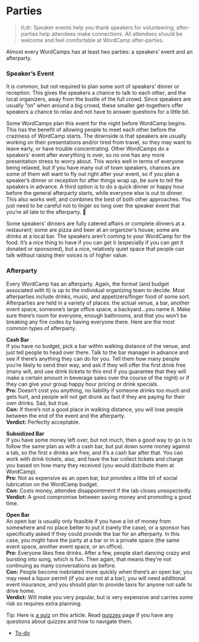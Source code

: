 # Parties

> tl;dr: Speaker events help you thank speakers for volunteering; after-parties help attendees make connections. All attendees should be welcome and feel comfortable at WordCamp after-parties.

Almost every WordCamps has at least two parties: a speakers’ event and an afterparty.

### Speaker’s Event

It is common, but not required to plan some sort of speakers’ dinner or reception. This gives the speakers a chance to talk to each other, and the local organizers, away from the bustle of the full crowd. Since speakers are usually “on” when around a big crowd, these smaller get-togethers offer speakers a chance to relax and not have to answer questions for a little bit.

Some WordCamps plan this event for the night before WordCamp begins. This has the benefit of allowing people to meet each other before the craziness of WordCamp starts. The downside is that speakers are usually working on their presentations and/or tired from travel, so they may want to leave early, or have trouble concentrating. Other WordCamps do a speakers’ event after everything is over, so no one has any more presentation stress to worry about. This works well in terms of everyone being relaxed, but if you have many out of town speakers, chances are some of them will want to fly out right after your event, so if you plan a speaker’s dinner or reception for after things wrap up, be sure to tell the speakers in advance. A third option is to do a quick dinner or happy hour before the general afterparty starts, while everyone else is out to dinner. This also works well, and combines the best of both other approaches. You just need to be careful not to linger so long over the speaker event that you’re all late to the afterparty. 🙂

Some speakers’ dinners are fully catered affairs or complete dinners at a restaurant; some are pizza and beer at an organizer’s house; some are drinks at a local bar. The speakers aren’t coming to your WordCamp for the food. It’s a nice thing to have if you can get it (especially if you can get it donated or sponsored), but a nice, relatively quiet space that people can talk without raising their voices is of higher value.

### Afterparty

Every WordCamp has an afterparty. Again, the format (and budget associated with it) is up to the individual organizing team to decide. Most afterparties include drinks, music, and appetizers/finger food of some sort. Afterparties are held in a variety of places: the actual venue, a bar, another event space, someone’s large office space, a backyard…you name it. Make sure there’s room for everyone, enough bathrooms, and that you won’t be breaking any fire codes by having everyone there. Here are the most common types of afterparty.

**Cash Bar**  
If you have no budget, pick a bar within walking distance of the venue, and just tell people to head over there. Talk to the bar manager in advance and see if there’s anything they can do for you. Tell them how many people you’re likely to send their way, and ask if they will offer the first drink free (many will, and use drink tickets to this end if you guarantee that they will make a certain amount in beverage sales over the course of the night) or if they can give your group happy hour pricing or drink specials.  
**Pro:** Doesn’t cost you anything, no liability if someone drinks too much and gets hurt, and people will not get drunk as fast if they are paying for their own drinks. Sad, but true.  
**Con:** If there’s not a good place in walking distance, you will lose people between the end of the event and the afterparty.  
**Verdict:** Perfectly acceptable.

**Subsidized Bar**  
If you have some money left over, but not much, then a good way to go is to follow the same plan as with a cash bar, but put down some money against a tab, so the first *x* drinks are free, and it’s a cash bar after that. You can work with drink tickets, also, and have the bar collect tickets and charge you based on how many they received (you would distribute them at WordCamp).  
**Pro:** Not as expensive as an open bar, but provides a little bit of social lubrication on the WordCamp budget.  
**Con:** Costs money, attendee disappointment if the tab closes unexpectedly.  
**Verdict:** A good compromise between saving money and promoting a good time.

**Open Bar**  
An open bar is usually only feasible if you have a lot of money from somewhere and no place better to put it (rarely the case), or a sponsor has specifically asked if they could provide the bar for an afterparty. In this case, you might have the party at a bar or in a private space (the same event space, another event space, or an office).  
**Pro:** Everyone likes free drinks. After a few, people start dancing crazy and bursting into song, which is fun. Then again, that means they’re not continuing as many conversations as before.  
**Con:** People become inebriated more quickly when there’s an open bar, you may need a liquor permit (if you are not at a bar), you will need additional event insurance, and you should plan to provide taxis for anyone not safe to drive home.  
**Verdict:** Will make you very popular, but is very expensive and carries some risk so requires extra planning.

Tip: Here is [a quiz](https://community-self-training.mystagingwebsite.com/quiz/parties-2/) on this article. Read [quizzes](https://make.wordpress.org/community/handbook/wordcamp-organizer/quizzes/) page if you have any questions about quizzes and how to navigate them.

*   [To-do](# "To-do")